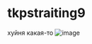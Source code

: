 # tkpstraiting9
хуйня какая-то
![image](https://github.com/user-attachments/assets/6ab94f30-1ea0-40f2-bb1e-326349379b7b)
